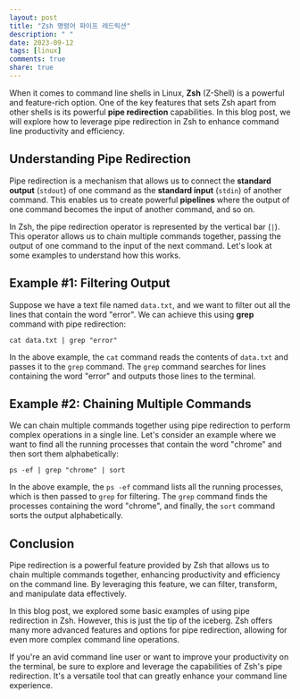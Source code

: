 ```yaml
---
layout: post
title: "Zsh 명령어 파이프 레드릭션"
description: " "
date: 2023-09-12
tags: [linux]
comments: true
share: true
---
```


When it comes to command line shells in Linux, **Zsh** (Z-Shell) is a powerful and feature-rich option. One of the key features that sets Zsh apart from other shells is its powerful **pipe redirection** capabilities. In this blog post, we will explore how to leverage pipe redirection in Zsh to enhance command line productivity and efficiency.

## Understanding Pipe Redirection

Pipe redirection is a mechanism that allows us to connect the **standard output** (`stdout`) of one command as the **standard input** (`stdin`) of another command. This enables us to create powerful **pipelines** where the output of one command becomes the input of another command, and so on.

In Zsh, the pipe redirection operator is represented by the vertical bar (`|`). This operator allows us to chain multiple commands together, passing the output of one command to the input of the next command. Let's look at some examples to understand how this works.

## Example #1: Filtering Output

Suppose we have a text file named `data.txt`, and we want to filter out all the lines that contain the word "error". We can achieve this using **grep** command with pipe redirection:

```shell
cat data.txt | grep "error"
```
In the above example, the `cat` command reads the contents of `data.txt` and passes it to the `grep` command. The `grep` command searches for lines containing the word "error" and outputs those lines to the terminal.

## Example #2: Chaining Multiple Commands

We can chain multiple commands together using pipe redirection to perform complex operations in a single line. Let's consider an example where we want to find all the running processes that contain the word "chrome" and then sort them alphabetically:

```shell
ps -ef | grep "chrome" | sort
```

In the above example, the `ps -ef` command lists all the running processes, which is then passed to `grep` for filtering. The `grep` command finds the processes containing the word "chrome", and finally, the `sort` command sorts the output alphabetically.

## Conclusion

Pipe redirection is a powerful feature provided by Zsh that allows us to chain multiple commands together, enhancing productivity and efficiency on the command line. By leveraging this feature, we can filter, transform, and manipulate data effectively.

In this blog post, we explored some basic examples of using pipe redirection in Zsh. However, this is just the tip of the iceberg. Zsh offers many more advanced features and options for pipe redirection, allowing for even more complex command line operations.

If you're an avid command line user or want to improve your productivity on the terminal, be sure to explore and leverage the capabilities of Zsh's pipe redirection. It's a versatile tool that can greatly enhance your command line experience.
